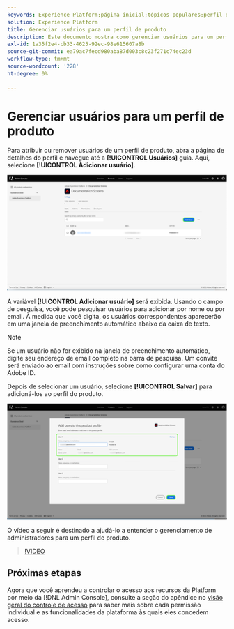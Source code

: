 ```yaml
---
keywords: Experience Platform;página inicial;tópicos populares;perfil de produto
solution: Experience Platform
title: Gerenciar usuários para um perfil de produto
description: Este documento mostra como gerenciar usuários para um perfil de produto na interface do usuário do Adobe Experience Platform.
exl-id: 1a35f2e4-cb33-4625-92ec-98e615607a8b
source-git-commit: ea79ac7fecd980aba87d003c8c23f271c74ec23d
workflow-type: tm+mt
source-wordcount: '228'
ht-degree: 0%

---
```


# Gerenciar usuários para um perfil de produto

Para atribuir ou remover usuários de um perfil de produto, abra a página de detalhes do perfil e navegue até a **[!UICONTROL Usuários]** guia. Aqui, selecione **[!UICONTROL Adicionar usuário]**.

![A página de detalhes do perfil do produto mostrando os usuários listados na [!UICONTROL Usuários] guia.](../images/add-user.png)

A variável **[!UICONTROL Adicionar usuário]** será exibida. Usando o campo de pesquisa, você pode pesquisar usuários para adicionar por nome ou por email. À medida que você digita, os usuários correspondentes aparecerão em uma janela de preenchimento automático abaixo da caixa de texto.

>[!NOTE]
>
>Se um usuário não for exibido na janela de preenchimento automático, digite seu endereço de email completo na barra de pesquisa. Um convite será enviado ao email com instruções sobre como configurar uma conta do Adobe ID.

Depois de selecionar um usuário, selecione **[!UICONTROL Salvar]** para adicioná-los ao perfil do produto.

![Adicione usuários à página de perfil de produto destacando os detalhes do usuário.](../images/save-user.png)

O vídeo a seguir é destinado a ajudá-lo a entender o gerenciamento de administradores para um perfil de produto.

>[!VIDEO](https://video.tv.adobe.com/v/333860/?learn=on)

## Próximas etapas

Agora que você aprendeu a controlar o acesso aos recursos da Platform por meio da [!DNL Admin Console], consulte a seção do apêndice no [visão geral do controle de acesso](../home.md) para saber mais sobre cada permissão individual e as funcionalidades da plataforma às quais eles concedem acesso.
